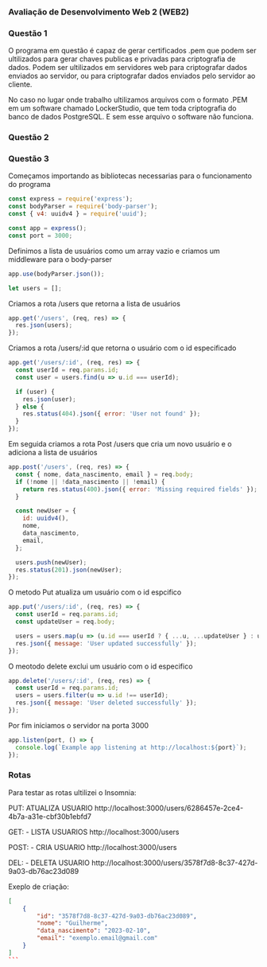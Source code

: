 ### Avaliação de Desenvolvimento Web 2 (WEB2)

### Questão 1

O programa em questão é capaz de gerar certificados .pem que podem ser ultilizados para gerar chaves publicas e privadas para criptografia de dados. Podem ser ultilizados em servidores web para criptografar dados enviados ao servidor, ou para criptografar dados enviados pelo servidor ao cliente.

No caso no lugar onde trabalho ultilizamos arquivos com o formato .PEM em um software chamado LockerStudio, que tem toda criptografia do banco de dados PostgreSQL. E sem esse arquivo o software não funciona.

### Questão 2



### Questão 3

Começamos importando as bibliotecas necessarias para o funcionamento do programa

```js
const express = require('express');
const bodyParser = require('body-parser');
const { v4: uuidv4 } = require('uuid');

const app = express();
const port = 3000;
```

Definimos a lista de usuários como um array vazio e criamos um middleware para o body-parser

```js
app.use(bodyParser.json());

let users = [];
```

Criamos a rota /users que retorna a lista de usuários

```js
app.get('/users', (req, res) => {
  res.json(users);
});
```

Criamos a rota /users/:id que retorna o usuário com o id especificado

```js
app.get('/users/:id', (req, res) => {
  const userId = req.params.id;
  const user = users.find(u => u.id === userId);

  if (user) {
    res.json(user);
  } else {
    res.status(404).json({ error: 'User not found' });
  }
});
```

Em seguida criamos a rota Post /users que cria um novo usuário e o adiciona a lista de usuários

```js
app.post('/users', (req, res) => {
  const { nome, data_nascimento, email } = req.body;
  if (!nome || !data_nascimento || !email) {
    return res.status(400).json({ error: 'Missing required fields' });
  }

  const newUser = {
    id: uuidv4(),
    nome,
    data_nascimento,
    email,
  };

  users.push(newUser);
  res.status(201).json(newUser);
});
```

O metodo Put atualiza um usuário com o id espcifico

```js
app.put('/users/:id', (req, res) => {
  const userId = req.params.id;
  const updateUser = req.body;

  users = users.map(u => (u.id === userId ? { ...u, ...updateUser } : u));
  res.json({ message: 'User updated successfully' });
});
```

O meotodo delete exclui um usuário com o id especifico

```js
app.delete('/users/:id', (req, res) => {
  const userId = req.params.id;
  users = users.filter(u => u.id !== userId);
  res.json({ message: 'User deleted successfully' });
});
```

Por fim iniciamos o servidor na porta 3000

```js
app.listen(port, () => {
  console.log(`Example app listening at http://localhost:${port}`);
});
```

### Rotas

Para testar as rotas ultilizei o Insomnia:

PUT:
ATUALIZA USUARIO
http://localhost:3000/users/6286457e-2ce4-4b7a-a31e-cbf30b1ebfd7

GET: - LISTA USUARIOS
http://localhost:3000/users

POST: - CRIA USUARIO
http://localhost:3000/users

DEL: - DELETA USUARIO
http://localhost:3000/users/3578f7d8-8c37-427d-9a03-db76ac23d089

Exeplo de criação:
````json
[
	{
		"id": "3578f7d8-8c37-427d-9a03-db76ac23d089",
		"nome": "Guilherme",
		"data_nascimento": "2023-02-10",
		"email": "exemplo.email@gmail.com"
	}
]
```











